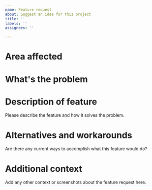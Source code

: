 ```yaml
---
name: Feature request
about: Suggest an idea for this project
title: ''
labels: ''
assignees: ''

---
```


# Area affected

# What's the problem

# Description of feature
Please describe the feature and how it solves the problem.

# Alternatives and workarounds
Are there any current ways to accomplish what this feature would do?

# Additional context
Add any other context or screenshots about the feature request here.
